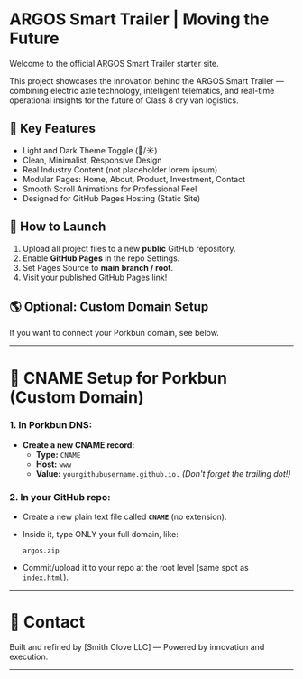 # ARGOS Smart Trailer | Moving the Future

Welcome to the official ARGOS Smart Trailer starter site.

This project showcases the innovation behind the ARGOS Smart Trailer — combining electric axle technology, intelligent telematics, and real-time operational insights for the future of Class 8 dry van logistics.

## 🌟 Key Features
- Light and Dark Theme Toggle (🌙/☀️)
- Clean, Minimalist, Responsive Design
- Real Industry Content (not placeholder lorem ipsum)
- Modular Pages: Home, About, Product, Investment, Contact
- Smooth Scroll Animations for Professional Feel
- Designed for GitHub Pages Hosting (Static Site)

## 🚀 How to Launch
1. Upload all project files to a new **public** GitHub repository.
2. Enable **GitHub Pages** in the repo Settings.
3. Set Pages Source to **main branch / root**.
4. Visit your published GitHub Pages link!

## 🌎 Optional: Custom Domain Setup
If you want to connect your Porkbun domain, see below.

---

# 📡 CNAME Setup for Porkbun (Custom Domain)

### 1. In Porkbun DNS:
- **Create a new CNAME record:**
  - **Type:** `CNAME`
  - **Host:** `www`
  - **Value:** `yourgithubusername.github.io.` *(Don't forget the trailing dot!)*

### 2. In your GitHub repo:
- Create a new plain text file called **`CNAME`** (no extension).
- Inside it, type ONLY your full domain, like:
  ```
  argos.zip
  ```

- Commit/upload it to your repo at the root level (same spot as `index.html`).

---

# 🤝 Contact
Built and refined by [Smith Clove LLC] — Powered by innovation and execution.

---
